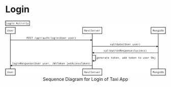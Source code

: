 # Login

<center><img src ="../../images/sequence-diagram/login.png"></center>
<center> Sequence Diagram for Login of Taxi App</center>


